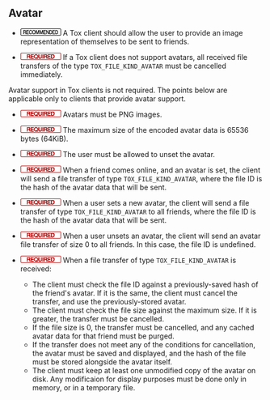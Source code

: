 Avatar
------

- ![](/badge/rec.png) A Tox client should allow the user to provide an image
  representation of themselves to be sent to friends.

- ![](/badge/req.png) If a Tox client does not support avatars, all received
  file transfers of the type `TOX_FILE_KIND_AVATAR` must be cancelled
  immediately.

Avatar support in Tox clients is not required. The points below are applicable only to clients that provide avatar support.

- ![](/badge/req.png) Avatars must be PNG images.

- ![](/badge/req.png) The maximum size of the encoded avatar data is 65536
  bytes (64KiB).

- ![](/badge/req.png) The user must be allowed to unset the avatar.

- ![](/badge/req.png) When a friend comes online, and an avatar is set, the
  client will send a file transfer of type `TOX_FILE_KIND_AVATAR`, where the
  file ID is the hash of the avatar data that will be sent.

- ![](/badge/req.png) When a user sets a new avatar, the client will send a
  file transfer of type `TOX_FILE_KIND_AVATAR` to all friends, where the file
  ID is the hash of the avatar data that will be sent.

- ![](/badge/req.png) When a user unsets an avatar, the client will send an
  avatar file transfer of size 0 to all friends. In this case, the file ID is
  undefined.

- ![](/badge/req.png) When a file transfer of type `TOX_FILE_KIND_AVATAR` is received:
    - The client must check the file ID against a previously-saved hash of the
      friend's avatar. If it is the same, the client must cancel the transfer,
      and use the previously-stored avatar.
    - The client must check the file size against the maximum size. If it is
      greater, the transfer must be cancelled.
    - If the file size is 0, the transfer must be cancelled, and any cached
      avatar data for that friend must be purged.
    - If the transfer does not meet any of the conditions for cancellation, the
      avatar must be saved and displayed, and the hash of the file must be
      stored alongside the avatar itself.
    - The client must keep at least one unmodified copy of the avatar on disk.
      Any modificaion for display purposes must be done only in memory, or in a
      temporary file.
